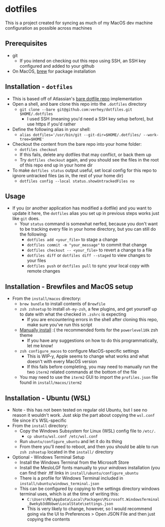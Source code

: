 # dotfiles

This is a project created for syncing as much of my MacOS dev machine configuration as possible across machines

## Prerequisites

* git
  * If you intend on checking out this repo using SSH, an SSH key configured and added to your github
* On MacOS, [brew](https://brew.sh/) for package installation

## Installation - `dotfiles`

* This is based off of Atlassian's [bare dotfile repo](https://www.atlassian.com/git/tutorials/dotfiles) implementation
* Open a shell, and bare clone this repo into the `.dotfiles` directory
  * `git clone --bare git@github.com:verhey/dotfiles.git $HOME/.dotfiles`
    * I used SSH (meaning you'd need a SSH key setup before), but use https if you'd rather
* Define the following alias in your shell:
  * `alias dotfiles='/usr/bin/git --git-dir=$HOME/.dotfiles/ --work-tree=$HOME'`
* Checkout the content from the bare repo into your home folder:
  * `dotfiles checkout`
  * If this fails, delete any dotfiles that may conflict, or back them up
  * Try `dotfiles checkout` again, and you should see the files in the root of this repo end up in your home dir
* To make `dotfiles status` output useful, set local config for this repo to ignore untracked files (as in, the rest of your home dir)
  * `dotfiles config --local status.showUntrackedFiles no`

## Usage

* If you (or another application has modified a dotfile) and you want to update it here, the `dotfiles` alias you set up in previous steps works just like `git` does.
  * Your `status` command is somewhat nerfed, because you don't want to be tracking every file in your home directory, but you can still do the following:
    * `dotfiles add <your_file>` to stage a change
    * `dotfiles commit -m "your_message"` to commit that change
    * `dotfiles checkout -- <your_file>` to revert a change to a file
    * `dotfiles diff` or `dotfiles diff --staged` to view changes to your files
    * `dotfiles push` or `dotfiles pull` to sync your local copy with remote changes

## Installation - Brewfiles and MacOS setup

* From the `install/macos` directory:
  * `brew bundle` to install contents of `Brewfile`
  * `zsh zshsetup` to install `oh-my-zsh`, a few plugins, and get yourself up to date with what the checked in `.zshrc` is expecting
    * If you are encountering errors in the shell after cloning this repo, make sure you've run this script
  * [Manually install](https://github.com/romkatv/powerlevel10k#fonts) :( the recommended fonts for the `powerlevel10k` zsh theme
    * If you have any suggestions on how to do this programmatically, let me know!
  * `zsh configure_macos` to configure MacOS-specific settings
    * This is WIP-y, Apple seems to change what works and what doesn't with every MacOS version
    * If this fails before completing, you may need to manually run the two `iterm2` related commands at the bottom of the file
  * You may need to use the `iterm2` GUI to import the `profiles.json` file found in `install/macos/iterm2`

## Installation - Ubuntu (WSL)

* Note - this has not been tested on regular old Ubuntu, but I see no reason it wouldn't work. Just skip the part about copying the `wsl.conf` file since it's WSL-specific
* From the `install` directory:
  * Copy the Windows Subsystem for Linux (WSL) config file to `/etc/.`
    * `cp ubuntu/wsl.conf /etc/wsl.conf`
  * Run `ubuntu/configure_ubuntu` and let it do its thing
  * From there you'll need to reboot, and then you should be able to run `zsh zshsetup` located in the `install/` directory
* Optional - Windows Terminal Setup
  * Install the Windows Terminal from the Microsoft Store
  * Install the MesloLGF fonts manually to your *windows* installation (you can find their .ttf links in `install/ubuntu/configure_ubuntu`
  * There is a profile for Windows Terminal included in `install/ubuntu/windows_terminal.json`
  * This can be configured by copying to the settings directory windows terminal uses, which is at the time of writing this:
    * `C:\Users\ME\AppData\Local\Packages\Microsoft.WindowsTerminal_8wekyb3d8bbwe\LocalState\settings.json`
    * This is very likely to change, however, so I would recommend going via the UI to Preferences > Open JSON File and then just copying the contents
